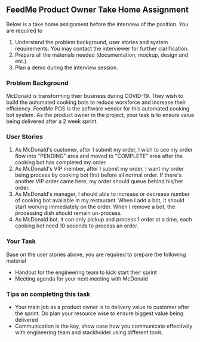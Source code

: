 ## FeedMe Product Owner Take Home Assignment
Below is a take home assignment before the interview of the position. You are required to
1. Understand the problem background, user stories and system requirements. You may contact the interviewer for further clarification.
2. Prepare all the materials needed (documentation, mockup, design and etc.).
3. Plan a demo during the interview session.

### Problem Background
McDonald is transforming their business during COVID-19. They wish to build the automated cooking bots to reduce workforce and increase their efficiency. FeedMe POS is the software vendor for this automated cooking bot system. As the product owner in the project, your task is to ensure value being delivered after a 2 week sprint.

### User Stories
1. As McDonald's customer, after I submit my order, I wish to see my order flow into "PENDING" area and moved to "COMPLETE" area after the cooking bot has completed my order.
2. As McDonald's VIP member, after I submit my order, I want my order being process by cooking bot first before all normal order. If there's another VIP order came here, my order should queue behind his/her order.
3. As McDonald's manager, I should able to increase or decrease number of cooking bot available in my restaurant. When I add a bot, it should start working immediately on the order. When I remove a bot, the processing dish should remain un-process.
4. As McDonald bot, it can only pickup and process 1 order at a time, each cooking bot need 10 seconds to process an order.

### Your Task
Base on the user stories above, you are required to prepare the following material
- Handout for the engineering team to kick start their sprint
- Meeting agenda for your next meeting with McDonald

### Tips on completing this task
- Your main job as a product owner is to delivery value to customer after the sprint. Do plan your resource wise to ensure biggest value being delivered
- Communication is the key, show case how you communicate effectively with engineering team and stackholder using different tools.

